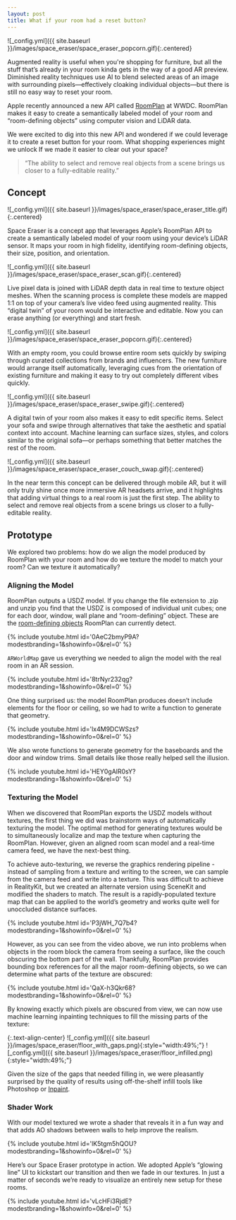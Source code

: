 ```yaml
---
layout: post
title: What if your room had a reset button?
---
```


![_config.yml]({{ site.baseurl }}/images/space_eraser/space_eraser_popcorn.gif){:.centered}

Augmented reality is useful when you're shopping for furniture, but all the stuff that’s already in your room kinda gets in the way of a good AR preview. Diminished reality techniques use AI to blend selected areas of an image with surrounding pixels—effectively cloaking individual objects—but there is still no easy way to reset your room.

Apple recently announced a new API called [RoomPlan](https://developer.apple.com/augmented-reality/roomplan/) at WWDC. RoomPlan makes it easy to create a semantically labeled model of your room and “room-defining objects” using computer vision and LiDAR data.

We were excited to dig into this new API and wondered if we could leverage it to create a reset button for your room. What shopping experiences might we unlock If we made it easier to clear out your space?

> “The ability to select and remove real objects from a scene brings us closer to a fully-editable reality.”

## Concept

![_config.yml]({{ site.baseurl }}/images/space_eraser/space_eraser_title.gif){:.centered}

Space Eraser is a concept app that leverages Apple’s RoomPlan API to create a semantically labeled model of your room using your device’s LiDAR sensor. It maps your room in high fidelity, identifying room-defining objects, their size, position, and orientation.

![_config.yml]({{ site.baseurl }}/images/space_eraser/space_eraser_scan.gif){:.centered}

Live pixel data is joined with LiDAR depth data in real time to texture object meshes. When the scanning process is complete these models are mapped 1:1 on top of your camera’s live video feed using augmented reality. This “digital twin” of your room would be interactive and editable. Now you can erase anything (or everything) and start fresh.

![_config.yml]({{ site.baseurl }}/images/space_eraser/space_eraser_popcorn.gif){:.centered}

With an empty room, you could browse entire room sets quickly by swiping through curated collections from brands and influencers. The new furniture would arrange itself automatically, leveraging cues from the orientation of existing furniture and making it easy to try out completely different vibes quickly.

![_config.yml]({{ site.baseurl }}/images/space_eraser/space_eraser_swipe.gif){:.centered}

A digital twin of your room also makes it easy to edit specific items. Select your sofa and swipe through alternatives that take the aesthetic and spatial context into account. Machine learning can surface sizes, styles, and colors similar to the original sofa—or perhaps something that better matches the rest of the room.

![_config.yml]({{ site.baseurl }}/images/space_eraser/space_eraser_couch_swap.gif){:.centered}

In the near term this concept can be delivered through mobile AR, but it will only truly shine once more immersive AR headsets arrive, and it highlights that adding virtual things to a real room is just the first step. The ability to select and remove real objects from a scene brings us closer to a fully-editable reality.

## Prototype

We explored two problems: how do we align the model produced by RoomPlan with your room and how do we texture the model to match your room? Can we texture it automatically?

### Aligning the Model

RoomPlan outputs a USDZ model. If you change the file extension to .zip and unzip you find that the USDZ is composed of individual unit cubes; one for each door, window, wall plane and “room-defining” object. These are the [room-defining objects](https://developer.apple.com/documentation/roomplan/capturedroom/object/category-swift.enum/) RoomPlan can currently detect.

{% include youtube.html id='0AeC2bmyP9A?modestbranding=1&amp;showinfo=0&amp;rel=0' %}

`ARWorldMap` gave us everything we needed to align the model with the real room in an AR session.

{% include youtube.html id='8trNyr232qg?modestbranding=1&amp;showinfo=0&amp;rel=0' %}

One thing surprised us: the model RoomPlan produces doesn’t include elements for the floor or ceiling, so we had to write a function to generate that geometry.

{% include youtube.html id='lx4M9DCWSzs?modestbranding=1&amp;showinfo=0&amp;rel=0' %}

We also wrote functions to generate geometry for the baseboards and the door and window trims. Small details like those really helped sell the illusion.

{% include youtube.html id='HEY0gAlR0sY?modestbranding=1&amp;showinfo=0&amp;rel=0' %}

### Texturing the Model

When we discovered that RoomPlan exports the USDZ models without textures, the first thing we did was brainstorm ways of automatically texturing the model. The optimal method for generating textures would be to simultaneously localize and map the texture when capturing the RoomPlan. However, given an aligned room scan model and a real-time camera feed, we have the next-best thing.

To achieve auto-texturing, we reverse the graphics rendering pipeline - instead of sampling from a texture and writing to the screen, we can sample from the camera feed and write into a texture. This was difficult to achieve in RealityKit, but we created an alternate version using SceneKit and modified the shaders to match. The result is a rapidly-populated texture map that can be applied to the world’s geometry and works quite well for unoccluded distance surfaces.

{% include youtube.html id='P3jWH_7Q7b4?modestbranding=1&amp;showinfo=0&amp;rel=0' %}

However, as you can see from the video above, we run into problems when objects in the room block the camera from seeing a surface, like the couch obscuring the bottom part of the wall. Thankfully, RoomPlan provides bounding box references for all the major room-defining objects, so we can determine what parts of the texture are obscured:

{% include youtube.html id='QaX-h3Qkr68?modestbranding=1&amp;showinfo=0&amp;rel=0' %}

By knowing exactly which pixels are obscured from view, we can now use machine learning inpainting techniques to fill the missing parts of the texture:

{:.text-align-center}
![_config.yml]({{ site.baseurl }}/images/space_eraser/floor_with_gaps.png){:style="width:49%;"}
![_config.yml]({{ site.baseurl }}/images/space_eraser/floor_infilled.png){:style="width:49%;"}

Given the size of the gaps that needed filling in, we were pleasantly surprised by the quality of results using off-the-shelf infill tools like Photoshop or [Inpaint](https://theinpaint.com).

### Shader Work

With our model textured we wrote a shader that reveals it in a fun way and that adds AO shadows between walls to help improve the realism.

{% include youtube.html id='lK5tgm5hQOU?modestbranding=1&amp;showinfo=0&amp;rel=0' %}

Here’s our Space Eraser prototype in action. We adopted Apple’s “glowing line” UI to kickstart our transition and then we fade in our textures. In just a matter of seconds we’re ready to visualize an entirely new setup for these rooms.

{% include youtube.html id='vLcHFi3RjdE?modestbranding=1&amp;showinfo=0&amp;rel=0' %}
